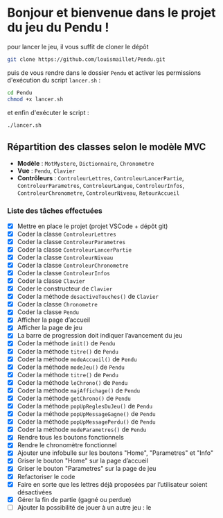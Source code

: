 # Bonjour et bienvenue dans le projet du jeu du Pendu !

pour lancer le jeu, il vous suffit de cloner le dépôt

```bash
git clone https://github.com/louismaillet/Pendu.git 
```

puis de vous rendre dans le dossier `Pendu` et activer les permissions d'exécution du script `lancer.sh` :

```bash
cd Pendu
chmod +x lancer.sh
```
et enfin d'exécuter le script :

```bash
./lancer.sh
```

## Répartition des classes selon le modèle MVC

- **Modèle** : `MotMystere`, `Dictionnaire`, `Chronometre`
- **Vue** : `Pendu`, `Clavier`
- **Contrôleurs** : `ControleurLettres`, `ControleurLancerPartie`, `ControleurParametres`, `ControleurLangue`, `ControleurInfos`, `ControleurChronometre`, `ControleurNiveau`, `RetourAccueil`


### Liste des tâches effectuées

- [x] Mettre en place le projet (projet VSCode + dépôt git)
- [x] Coder la classe `ControleurLettres`
- [x] Coder la classe `ControleurParametres`
- [x] Coder la classe `ControleurLancerPartie`
- [x] Coder la classe `ControleurNiveau`
- [x] Coder la classe `ControleurChronometre`
- [x] Coder la classe `ControleurInfos`
- [x] Coder la classe `Clavier`
- [x] Coder le constructeur de `Clavier`
- [x] Coder la méthode `desactiveTouches()` de `Clavier`
- [x] Coder la classe `Chronometre`
- [x] Coder la classe `Pendu`
- [x] Afficher la page d’accueil
- [x] Afficher la page de jeu
- [x] La barre de progression doit indiquer l’avancement du jeu
- [x] Coder la méthode `init()` de `Pendu`
- [x] Coder la méthode `titre()` de `Pendu`
- [x] Coder la méthode `modeAccueil()` de `Pendu`
- [x] Coder la méthode `modeJeu()` de `Pendu`
- [x] Coder la méthode `titre()` de `Pendu`
- [x] Coder la méthode `leChrono()` de `Pendu`
- [x] Coder la méthode `majAffichage()` de `Pendu`
- [x] Coder la méthode `getChrono()` de `Pendu`
- [x] Coder la méthode `popUpReglesDuJeu()` de `Pendu`
- [x] Coder la méthode `popUpMessageGagne()` de `Pendu`
- [x] Coder la méthode `popUpMessagePerdu()` de `Pendu`
- [x] Coder la méthode `modeParametres()` de `Pendu`
- [x] Rendre tous les boutons fonctionnels
- [x] Rendre le chronomètre fonctionnel
- [x] Ajouter une infobulle sur les boutons "Home", "Parametres" et "Info"
- [x] Griser le bouton "Home" sur la page d’accueil
- [x] Griser le bouton "Parametres" sur la page de jeu
- [x] Refactoriser le code
- [x] Faire en sorte que les lettres déjà proposées par l’utilisateur soient désactivées
- [x] Gérer la fin de partie (gagné ou perdue)
- [ ] Ajouter la possibilité de jouer à un autre jeu : le
